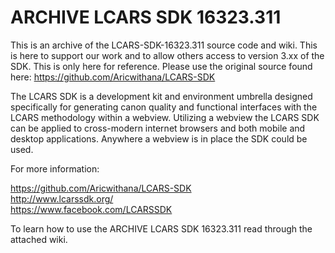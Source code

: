 ARCHIVE LCARS SDK 16323.311
============

This is an archive of the LCARS-SDK-16323.311 source code and wiki. This is here to support our work and to allow others access to version 3.xx of the SDK. This is only here for reference. Please use the original source found here: https://github.com/Aricwithana/LCARS-SDK

The LCARS SDK is a development kit and environment umbrella designed specifically for generating canon quality and functional interfaces with the LCARS methodology within a webview.  Utilizing a webview the LCARS SDK can be applied to cross-modern internet browsers and both mobile and desktop applications.  Anywhere a webview is in place the SDK could be used.

For more information:

https://github.com/Aricwithana/LCARS-SDK <br>
http://www.lcarssdk.org/ <br>
https://www.facebook.com/LCARSSDK <br>

To learn how to use the ARCHIVE LCARS SDK 16323.311 read through the attached wiki.
